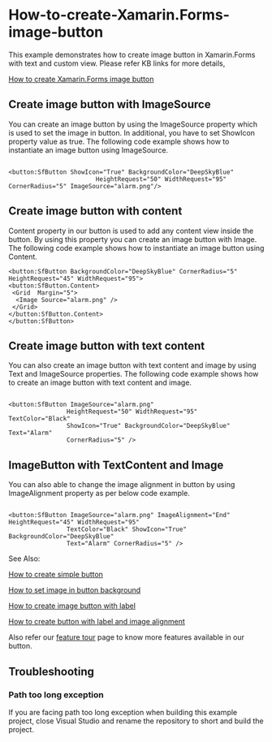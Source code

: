 # How-to-create-Xamarin.Forms-image-button

This example demonstrates how to create image button in Xamarin.Forms with text and custom view.
Please refer KB links for more details,

[How to create Xamarin.Forms image button](https://www.syncfusion.com/kb/10808/?utm_medium=listing&utm_source=github-examples)

## <a name="imagebutton"></a>Create image button with ImageSource

You can create an image button by using the ImageSource property which is used to set the image in button. In additional, you have to set ShowIcon property value as true. The following code example shows how to instantiate an image button using ImageSource.
 
 ```
 
 <button:SfButton ShowIcon="True" BackgroundColor="DeepSkyBlue" 
                         HeightRequest="50" WidthRequest="95" CornerRadius="5" ImageSource="alarm.png"/>

```

## <a name="imageContentbutton"></a>Create image button with content
Content property in our button is used to add any content view inside the button. By using this property you can create an image button with Image. The following code example shows how to instantiate an image button using Content.
 
 ```
<button:SfButton BackgroundColor="DeepSkyBlue" CornerRadius="5" HeightRequest="45" WidthRequest="95">
 <button:SfButton.Content>
  <Grid  Margin="5">
   <Image Source="alarm.png" />
  </Grid>
 </button:SfButton.Content>
</button:SfButton>

```

## <a name="textbutton"></a>Create image button with text content

You can also create an image button with text content and image by using Text and ImageSource properties. The following code example shows how to create an image button with text content and image.
 
 ```
 
<button:SfButton ImageSource="alarm.png"
                 HeightRequest="50" WidthRequest="95"  TextColor="Black"
                 ShowIcon="True" BackgroundColor="DeepSkyBlue" Text="Alarm"
                 CornerRadius="5" />
 
 ```
 
## <a name="textimagebutton"></a>ImageButton with TextContent and Image
You can also able to change the image alignment in button by using ImageAlignment property as per below code example.
 
 ```
 
<button:SfButton ImageSource="alarm.png" ImageAlignment="End" HeightRequest="45" WidthRequest="95"
                 TextColor="Black" ShowIcon="True" BackgroundColor="DeepSkyBlue"                 
                 Text="Alarm" CornerRadius="5" />
 
 ```
 
See Also:
 
[How to create simple button](https://help.syncfusion.com/xamarin/sfbutton/gettingstarted?_ga=2.65659374.1723461661.1572321968-2127342757.1556163962#creating-a-simple-sfbutton)
 
[How to set image in button background](https://help.syncfusion.com/xamarin/sfbutton/gettingstarted?_ga=2.65659374.1723461661.1572321968-2127342757.1556163962#button-background-image)
 
[How to create image button with label](https://help.syncfusion.com/xamarin/sfbutton/gettingstarted?_ga=2.65659374.1723461661.1572321968-2127342757.1556163962#button-icon)
 
[How to create button with label and image alignment](https://help.syncfusion.com/xamarin/sfbutton/customization?_ga=2.260616141.1723461661.1572321968-2127342757.1556163962#imagealignment)
 
Also refer our [feature tour](https://www.syncfusion.com/xamarin-ui-controls/xamarin-button) page to know more features available in our button.

## <a name="troubleshooting"></a>Troubleshooting ##
### Path too long exception
If you are facing path too long exception when building this example project, close Visual Studio and rename the repository to short and build the project.


